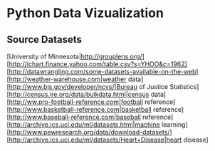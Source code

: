 # Python Data Vizualization



## Source Datasets  

[University of Minnesota|http://grouplens.org/]  
[http://ichart.finance.yahoo.com/table.csv?s=YHOO&c=1962]  
[http://datawrangling.com/some-datasets-available-on-the-web]  
[http://weather-warehouse.com|weather data]  
[http://www.bjs.gov/developer/ncvs/|Bureau of Justice Statistics]  
[http://census.ire.org/data/bulkdata.html|census data]  
[http://ww.pro-football-reference.com|football reference]  
[http://www.basketball-reference.com|basketball reference]  
[http://www.baseball-reference.com|baseball reference]  
[http://archive.ics.uci.edu/ml/datasets.html|machine learning]  
[http://www.pewresearch.org/data/download-datasets/]  
[http://archive.ics.uci.edu/ml/datasets/Heart+Disease|heart disease]  



